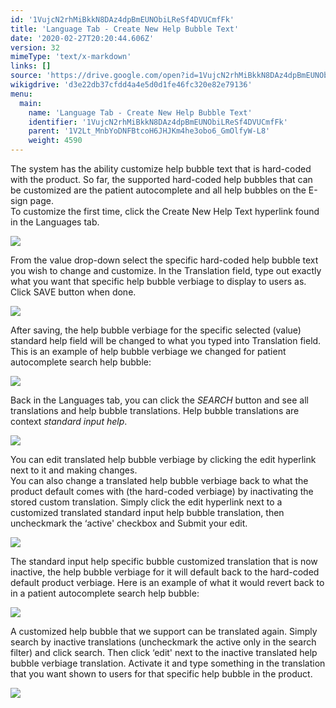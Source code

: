 ```yaml
---
id: '1VujcN2rhMiBkkN8DAz4dpBmEUNObiLReSf4DVUCmfFk'
title: 'Language Tab - Create New Help Bubble Text'
date: '2020-02-27T20:20:44.606Z'
version: 32
mimeType: 'text/x-markdown'
links: []
source: 'https://drive.google.com/open?id=1VujcN2rhMiBkkN8DAz4dpBmEUNObiLReSf4DVUCmfFk'
wikigdrive: 'd3e22db37cfdd4a4e5d0d1fe46fc320e82e79136'
menu:
  main:
    name: 'Language Tab - Create New Help Bubble Text'
    identifier: '1VujcN2rhMiBkkN8DAz4dpBmEUNObiLReSf4DVUCmfFk'
    parent: '1V2Lt_MnbYoDNFBtcoH6JHJKm4he3obo6_GmOlfyW-L8'
    weight: 4590
---
```

The system has the ability customize help bubble text that is hard-coded with the product. So far, the supported hard-coded help bubbles that can be customized are the patient autocomplete and all help bubbles on the E-sign page.  
To customize the first time, click the Create New Help Text hyperlink found in the Languages tab.
  
![](../language-tab-create-new-help-bubble-text.assets/afaf4cdf51b765a52dc25e6d676e28e7.png)  

From the value drop-down select the specific hard-coded help bubble text you wish to change and customize. In the Translation field, type out exactly what you want that specific help bubble verbiage to display to users as. Click SAVE button when done.
  
![](../language-tab-create-new-help-bubble-text.assets/1f432cff4227ced1594a4b0ea7a21db0.png)  

After saving, the help bubble verbiage for the specific selected (value) standard help field will be changed to what you typed into Translation field. This is an example of help bubble verbiage we changed for patient autocomplete search help bubble:
  
![](../language-tab-create-new-help-bubble-text.assets/dfc2e858b526f7cf237ade4fabe7e3f3.png)  

Back in the Languages tab, you can click the *SEARCH* button and see all translations and help bubble translations. Help bubble translations are context *standard input help*.
  
![](../language-tab-create-new-help-bubble-text.assets/bedde7e7814a58f5fc819baf92a55746.png)  

You can edit translated help bubble verbiage by clicking the edit hyperlink next to it and making changes.  
You can also change a translated help bubble verbiage back to what the product default comes with (the hard-coded verbiage) by inactivating the stored custom translation. Simply click the edit hyperlink next to a customized translated standard input help bubble translation, then uncheckmark the ‘active' checkbox and Submit your edit.
  
![](../language-tab-create-new-help-bubble-text.assets/64a589cae34c41a8617ee1dafcc24b04.png)  

The standard input help specific bubble customized translation that is now inactive, the help bubble verbiage for it will default back to the hard-coded default product verbiage. Here is an example of what it would revert back to in a patient autocomplete search help bubble:
  
![](../language-tab-create-new-help-bubble-text.assets/52e2a4e0d929cdfbfb5baecec689c977.png)  

A customized help bubble that we support can be translated again. Simply search by inactive translations (uncheckmark the active only in the search filter) and click search. Then click ‘edit' next to the inactive translated help bubble verbiage translation. Activate it and type something in the translation that you want shown to users for that specific help bubble in the product.
  
![](../language-tab-create-new-help-bubble-text.assets/f9898bb9662d91baf5b772c618a94bfc.png)  

